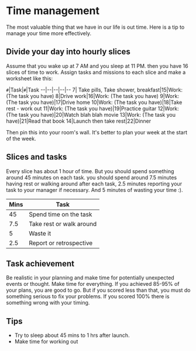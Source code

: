 # Time management

The most valuable thing that we have in our life is out time. Here is a tip to manage your time more effectively.

## Divide your day into hourly slices

Assume that you wake up at 7 AM and you sleep at 11 PM. then you have 16 slices of time to work. Assign tasks and missions to each slice and make a worksheet like this:

`#`|Task|`#`|Task
--|--|--|--|--
7| Take pills, Take shower, breakfast|15|Work: (The task you have)
8|Drive work|16|Work: (The task you have)
9|Work: (The task you have)|17|Drive home
10|Work: (The task you have)|18|Take rest - work out
11|Work: (The task you have)|19|Practice guitar
12|Work: (The task you have)|20|Watch blah blah movie
13|Work: (The task you have)|21|Read that book
14|Launch then take rest|22|Dinner

Then pin this into your room's wall. It's better to plan your week at the start of the week.

## Slices and tasks

Every slice has about 1 hour of time. But you should spend something around 45 minutes on each task.
you should spend around 7.5 minutes having rest or walking around after each task, 2.5 minutes reporting your task to your manager if necessary. And 5 minutes of wasting your time :).

Mins|Task
--|--
45|Spend time on the task
7.5|Take rest or walk around
5|Waste it
2.5|Report or retrospective

## Task achievement

Be realistic in your planning and make time for potentially unexpected events or thought. Make time for everything.
If you achieved 85-95% of your plans, you are good to go. But if you scored less than that, you must do something serious to fix your problems. If you scored 100% there is something wrong with your timing.

## Tips

- Try to sleep about 45 mins to 1 hrs after launch.
- Make time for working out